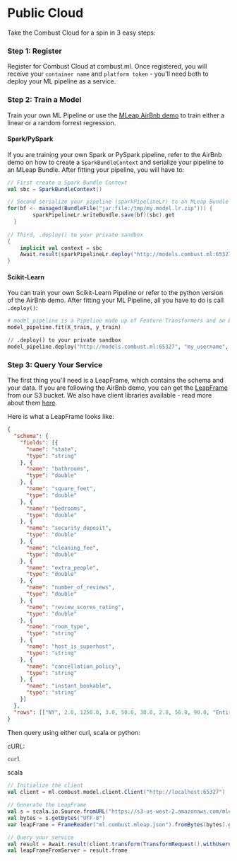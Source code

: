 # Public Cloud

Take the Combust Cloud for a spin in 3 easy steps:

### Step 1: Register

Register for Combust Cloud at combust.ml. Once registered, you will receive your `container name` and `platform token` - you'll need both to deploy your ML pipeline as a service.


### Step 2: Train a Model

Train your own ML Pipeline or use the [MLeap AirBnb demo](https://github.com/combust/mleap-demo/blob/master/notebooks/airbnb-price-regression.ipynb) to train either a linear or a random forrest regression.

#### Spark/PySpark

If you are training your own Spark or PySpark pipeline, refer to the AirBnb demo on how to create a `SparkBundleContext` and serialize your pipeline to an MLeap Bundle. After fitting your pipeline, you will have to:

```scala
// First create a Spark Bundle Context
val sbc = SparkBundleContext()

// Second serialize your pipeline (sparkPipelineLr) to an MLeap Bundle
for(bf <- managed(BundleFile("jar:file:/tmp/my.model.lr.zip"))) {
        sparkPipelineLr.writeBundle.save(bf)(sbc).get
  }
  
// Third, .deploy() to your private sandbox
{     
    implicit val context = sbc
    Await.result(sparkPipelineLr.deploy("http://models.combust.ml:65327", "my_username", "my_model_lr", platform_token), 10.seconds)
}
```


#### Scikit-Learn

You can train your own Scikit-Learn Pipeline or refer to the python version of the AirBnb demo. After fitting your ML Pipeline, all you have to do is call `.deploy()`:

```python
# model_pipeline is a Pipeline made up of Feature Transformers and an Estimator
model_pipeline.fit(X_train, y_train)

// .deploy() to your private sandbox
model_pipeline.deploy("http://models.combust.ml:65327", "my_username", "my_model_lr", platform_token)
```

### Step 3: Query Your Service

The first thing you'll need is a LeapFrame, which contains the schema and your data. If you are following the AirBnb demo, you can get the [LeapFrame](https://s3-us-west-2.amazonaws.com/mleap-demo/frame.json) from our S3 bucket.
We also have client libraries available - read more about them [here](clients/index).

Here is what a LeapFrame looks like:

```json
{
  "schema": {
    "fields": [{
      "name": "state",
      "type": "string"
    }, {
      "name": "bathrooms",
      "type": "double"
    }, {
      "name": "square_feet",
      "type": "double"
    }, {
      "name": "bedrooms",
      "type": "double"
    }, {
      "name": "security_deposit",
      "type": "double"
    }, {
      "name": "cleaning_fee",
      "type": "double"
    }, {
      "name": "extra_people",
      "type": "double"
    }, {
      "name": "number_of_reviews",
      "type": "double"
    }, {
      "name": "review_scores_rating",
      "type": "double"
    }, {
      "name": "room_type",
      "type": "string"
    }, {
      "name": "host_is_superhost",
      "type": "string"
    }, {
      "name": "cancellation_policy",
      "type": "string"
    }, {
      "name": "instant_bookable",
      "type": "string"
    }]
  },
  "rows": [["NY", 2.0, 1250.0, 3.0, 50.0, 30.0, 2.0, 56.0, 90.0, "Entire home/apt", "1.0", "strict", "1.0"]]
}
```

Then query using either curl, scala or python:

cURL:

```bash
curl
```

scala
```scala
// Initialize the client
val client = ml.combust.model.client.Client("http://localhost:65327")

// Generate the LeapFrame
val s = scala.io.Source.fromURL("https://s3-us-west-2.amazonaws.com/mleap-demo/frame.json").mkString
val bytes = s.getBytes("UTF-8")
var leapFrame = FrameReader("ml.combust.mleap.json").fromBytes(bytes).get

// Query your service
val result = Await.result(client.transform(TransformRequest().withUsername("my_username").withModelId("my_model_lr").withFrame(leapFrame)), 10.seconds)
val leapFrameFromServer = result.frame
```


```python

```

